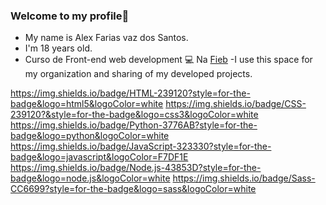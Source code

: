 ### Welcome to my profile💚

- My name is Alex Farias vaz dos Santos. 
- I'm 18 years old.
- Curso de Front-end web development 💻 Na [Fieb](https://www.fieb.edu.br) <!-- usa [nome](link) para colocar nome e link -->
-I use this space for my organization and sharing of my developed projects.

https://img.shields.io/badge/HTML-239120?style=for-the-badge&logo=html5&logoColor=white https://img.shields.io/badge/CSS-239120?&style=for-the-badge&logo=css3&logoColor=white https://img.shields.io/badge/Python-3776AB?style=for-the-badge&logo=python&logoColor=white https://img.shields.io/badge/JavaScript-323330?style=for-the-badge&logo=javascript&logoColor=F7DF1E https://img.shields.io/badge/Node.js-43853D?style=for-the-badge&logo=node.js&logoColor=white 	https://img.shields.io/badge/Sass-CC6699?style=for-the-badge&logo=sass&logoColor=white

<!-- Você pode entrar em contato comigo Sugestões de ideias -->

